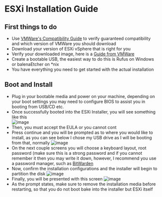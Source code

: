 # ESXi Installation Guide  

## First things to do  
- Use [VMWare's Compatibility Guide](https://www.vmware.com/resources/compatibility/search.php) to verify guaranteed compatibility and which version of VMWare you should download  
- Download your version of ESXi vSphere that is right for you
- Verify your downloaded image, here is a [Guide from VMWare](https://www.vmware.com/download/cryptographichashes.html)
- Create a bootable USB, the easiest way to do this is Rufus on Windows or balenaEtcher on \*nix  
- You have everything you need to get started with the actual installation
  
## Boot and Install  
- Plug in your bootable media and power on your machine, depending on your boot settings you may need to configure BIOS to assist you in booting from USB/CD etc.
- Once successfully booted into the ESXi Installer, you will see something like this  
![image](https://user-images.githubusercontent.com/54081466/86535089-bd219080-beab-11ea-8ab2-7ce3e3273bc4.png)  
- Then, you must accept the EULA or you cannot cont
- Press continue and you will be prompted as to where you would like to install, as you can see below I chose my USB drive as I will be booting from that, normally
![image](https://user-images.githubusercontent.com/54081466/86535210-ab8cb880-beac-11ea-9927-44e208dc2573.png)
- On the next couple screens you will choose a keyboard layout, root password (make sure this is a strong password and if you cannot remember it then you may write it down, however, I recommend you use a password manager, such as [BitWarden](https://bitwarden.com/)
- Now, confirm the installation configurations and the installer will begin to partition the disk
![image](https://user-images.githubusercontent.com/54081466/86535257-176f2100-bead-11ea-882f-f5396f8b2098.png)
- Finally, you will be presented with this screen
![image](https://user-images.githubusercontent.com/54081466/86535277-34a3ef80-bead-11ea-8d06-8ec5d3460458.png)
- As the prompt states, make sure to remove the installation media before restarting, so that you do not boot bake into the installer but ESXi itself


